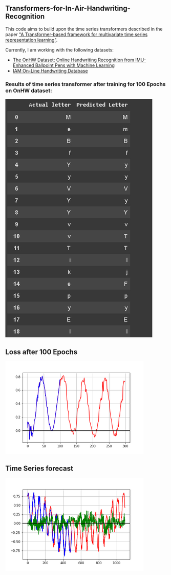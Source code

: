 ## Transformers-for-In-Air-Handwriting-Recognition

This code aims to build upon the time series transformers described in the paper ["A Transformer-based framework for multivariate time series representation learning"](https://arxiv.org/abs/2010.02803).

Currently, I am working with the following datasets:
- [The OnHW Dataset: Online Handwriting Recognition from IMU-Enhanced Ballpoint Pens with Machine Learning](https://stabilodigital.com/onhw-dataset/)
- [IAM On-Line Handwriting Database](https://fki.tic.heia-fr.ch/databases/iam-on-line-handwriting-database)

### Results of time series transformer after training for 100 Epochs on OnHW dataset:
![Predictions](images/preds.jpeg)

## Loss after 100 Epochs
![Drag Racing](images/time-series-forecast.png)

## Time Series forecast
![Drag Racing](images/90_epoch_error.png)
